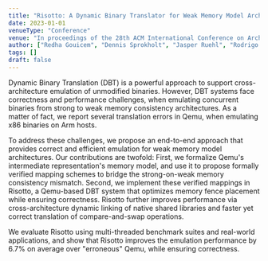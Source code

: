 ```yaml
---
title: "Risotto: A Dynamic Binary Translator for Weak Memory Model Architectures"
date: 2023-01-01
venueType: "Conference"
venue: "In proceedings of the 28th ACM International Conference on Architectural Support for Programming Languages and Operating Systems"
author: ["Redha Gouicem", "Dennis Sprokholt", "Jasper Ruehl", "Rodrigo C. O. Rocha", "Tom Spink", "Soham Chakraborty", "Pramod Bhatotia"]
tags: []
draft: false
---
```


Dynamic Binary Translation (DBT) is a powerful approach to support cross-architecture emulation of unmodified binaries.  However, DBT systems face correctness and performance challenges, when emulating concurrent binaries from strong to weak memory consistency architectures.  As a matter of fact, we report several translation errors in Qemu, when emulating x86 binaries on Arm hosts.

To address these challenges, we propose an end-to-end approach that provides correct and efficient emulation for weak memory model architectures.  Our contributions are twofold: First, we formalize Qemu's intermediate representation's memory model, and use it to propose formally verified mapping schemes to bridge the strong-on-weak memory consistency mismatch.  Second, we implement these verified mappings in Risotto, a Qemu-based DBT system that optimizes memory fence placement while ensuring correctness.  Risotto further improves performance via cross-architecture dynamic linking of native shared libraries and faster yet correct translation of compare-and-swap operations.

We evaluate Risotto using multi-threaded benchmark suites and real-world applications, and show that Risotto improves the emulation performance by 6.7% on average over "erroneous" Qemu, while ensuring correctness.
